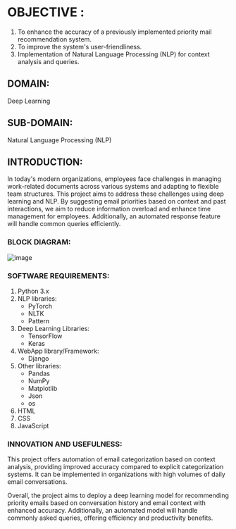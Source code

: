 # **OBJECTIVE :**
1. To enhance the accuracy of a previously implemented priority mail recommendation system.
2. To improve the system's user-friendliness.
3. Implementation of Natural Language Processing (NLP) for context analysis and queries.

## **DOMAIN:** 
Deep Learning

## **SUB-DOMAIN:** 
Natural Language Processing (NLP)

## **INTRODUCTION:**
In today's modern organizations, employees face challenges in managing work-related documents across various systems and adapting to flexible team structures. This project aims to address these challenges using deep learning and NLP. By suggesting email priorities based on context and past interactions, we aim to reduce information overload and enhance time management for employees. Additionally, an automated response feature will handle common queries efficiently.

### **BLOCK DIAGRAM:**
![image](https://github.com/deodharaditi/Context-Based-Email-Ranking-System-For-Enterprise/assets/159225198/a532b7b2-24e2-420d-9321-ae809ccc79a9)

### **SOFTWARE REQUIREMENTS:**
1. Python 3.x
2. NLP libraries:
   - PyTorch
   - NLTK
   - Pattern
3. Deep Learning Libraries:
   - TensorFlow
   - Keras
4. WebApp library/Framework:
   - Django
5. Other libraries:
   - Pandas
   - NumPy
   - Matplotlib
   - Json
   - os
6. HTML
7. CSS
8. JavaScript

### **INNOVATION AND USEFULNESS:**
This project offers automation of email categorization based on context analysis, providing improved accuracy compared to explicit categorization systems. It can be implemented in organizations with high volumes of daily email conversations.

Overall, the project aims to deploy a deep learning model for recommending priority emails based on conversation history and email context with enhanced accuracy. Additionally, an automated model will handle commonly asked queries, offering efficiency and productivity benefits.
